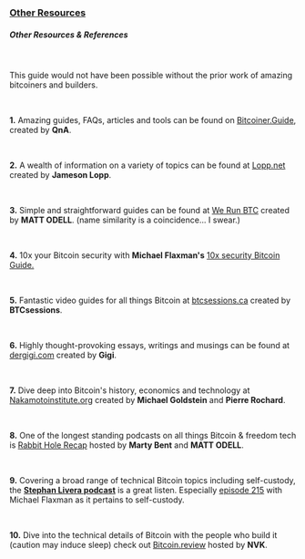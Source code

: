 ### [Other Resources](#other-resources)

<h5 class="text-2xl pb-2 text-[#f7931a] font-semibold">Other Resources & References</h5>

<br>

<p class="text-xl pb-2 font-semibold">This guide would not have been possible without the prior work of amazing bitcoiners and builders.</p>

<br>

**1\.** Amazing guides, FAQs, articles and tools can be found on <a class="underline text-blue-400" href="https://bitcoiner.guide/" target="_blank" rel="noopener noreferrer">Bitcoiner.Guide</a>, created by <strong>QnA</strong>.

<br>

**2\.** A wealth of information on a variety of topics can be found at <a class="underline text-blue-400"  href="https://www.lopp.net/" target="_blank" rel="noopener noreferrer">Lopp.net</a> created by <strong>Jameson Lopp</strong>.

<br>

**3\.** Simple and straightforward guides can be found at <a class="underline text-blue-400" href="https://www.werunbtc.com" target="_blank" rel="noopener noreferrer">We Run BTC</a> created by <strong>MATT ODELL</strong>. (name similarity is a coincidence... I swear.)

<br>

**4\.** 10x your Bitcoin security with <strong>Michael Flaxman's</strong> <a class="underline text-blue-400" href="https://btcguide.github.io/" target="_blank" rel="noopener noreferrer">10x security Bitcoin Guide.</a>

<br>

**5\.** Fantastic video guides for all things Bitcoin at </strong> <a class="underline text-blue-400" href="https://www.btcsessions.ca/" target="_blank" rel="noopener noreferrer">btcsessions.ca</a> created by <strong>BTCsessions</strong>.

<br>

**6\.** Highly thought-provoking essays, writings and musings can be found at <a class="underline text-blue-400" href="https://dergigi.com" target="_blank" rel="noopener noreferrer">dergigi.com</a> created by <strong>Gigi</strong>. 

<br>

**7\.** Dive deep into Bitcoin's history, economics and technology at <a class="underline text-blue-400"  href="https://nakamotoinstitute.org/" target="_blank" rel="noopener noreferrer">Nakamotoinstitute.org</a> created by <strong>Michael Goldstein</strong> and <strong>Pierre Rochard</strong>.

<br> 

**8\.** One of the longest standing podcasts on all things Bitcoin & freedom tech is <a class="underline text-blue-400" href="https://zap.stream/p/npub10uthwp4ddc9w5adfuv69m8la4enkwma07fymuetmt93htcww6wgs55xdlq" target="_blank" rel="noopener noreferrer">Rabbit Hole Recap</a> hosted by <strong>Marty Bent</strong> and <strong>MATT ODELL</strong>.

<br> 

**9\.** Covering a broad range of technical Bitcoin topics including self-custody, the **<a class="underline text-blue-400" href="https://stephanlivera.com/" target="_blank" rel="noopener noreferrer">Stephan Livera podcast</a>** is a great listen. Especially 
        <a class="underline text-blue-400" href="https://stephanlivera.com/episode/215/" target="_blank" rel="noopener noreferrer">episode 215</a> with Michael Flaxman as it pertains to self-custody.

<br> 

**10\.** Dive into the technical details of Bitcoin with the people who build it (caution may induce sleep) check out <a class="underline text-blue-400" href="https://bitcoin.review/" target="_blank" rel="noopener noreferrer">Bitcoin.review</a> hosted by <strong>NVK</strong>. 

